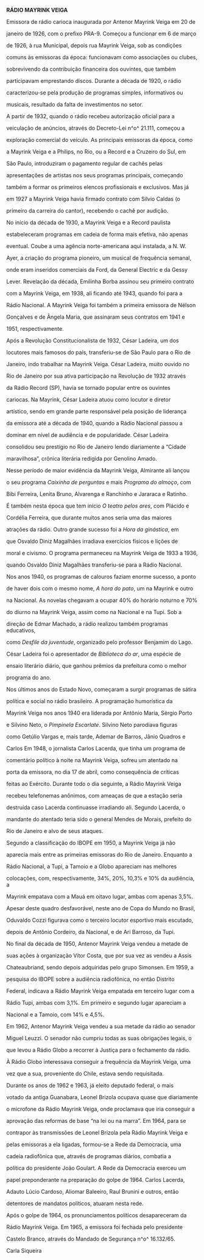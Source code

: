 **RÁDIO MAYRINK VEIGA**



Emissora de rádio carioca inaugurada por Antenor Mayrink Veiga em 20 de

janeiro de 1926, com o prefixo PRA-9. Começou a funcionar em 6 de março

de 1926, à rua Municipal, depois rua Mayrink Veiga, sob as condições

comuns às emissoras da época: funcionavam como associações ou clubes,

sobrevivendo da contribuição financeira dos ouvintes, que também

participavam emprestando discos. Durante a década de 1920, o rádio

caracterizou-se pela produção de programas simples, informativos ou

musicais, resultado da falta de investimentos no setor.



A partir de 1932, quando o rádio recebeu autorização oficial para a

veiculação de anúncios, através do Decreto-Lei n^o^ 21.111, começou a

exploração comercial do veículo. As principais emissoras da época, como

a Mayrink Veiga e a Philips, no Rio, ou a Record e a Cruzeiro do Sul, em

São Paulo, introduziram o pagamento regular de cachês pelas

apresentações de artistas nos seus programas principais, começando

também a formar os primeiros elencos profissionais e exclusivos. Mas já

em 1927 a Mayrink Veiga havia firmado contrato com Sílvio Caldas (o

primeiro da carreira do cantor), recebendo o cachê por audição.



No início da década de 1930, a Mayrink Veiga e a Record paulista

estabeleceram programas em cadeia de forma mais efetiva, não apenas

eventual. Coube a uma agência norte-americana aqui instalada, a N. W.

Ayer, a criação do programa pioneiro, um musical de frequência semanal,

onde eram inseridos comerciais da Ford, da General Electric e da Gessy

Lever. Revelação da década, Emilinha Borba assinou seu primeiro contrato

com a Mayrink Veiga, em 1938, ali ficando até 1943, quando foi para a

Rádio Nacional. A Mayrink Veiga foi também a primeira emissora de Nélson

Gonçalves e de Ângela Maria, que assinaram seus contratos em 1941 e

1951, respectivamente.



Após a Revolução Constitucionalista de 1932, César Ladeira, um dos

locutores mais famosos do país, transferiu-se de São Paulo para o Rio de

Janeiro, indo trabalhar na Mayrink Veiga. César Ladeira, muito ouvido no

Rio de Janeiro por sua ativa participação na Revolução de 1932 através

da Rádio Record (SP), havia se tornado popular entre os ouvintes

cariocas. Na Mayrink, César Ladeira atuou como locutor e diretor

artístico, sendo em grande parte responsável pela posição de liderança

da emissora até a década de 1940, quando a Rádio Nacional passou a

dominar em nível de audiência e de popularidade. César Ladeira

consolidou seu prestígio no Rio de Janeiro lendo diariamente a “Cidade

maravilhosa”, crônica literária redigida por Genolino Amado.



Nesse período de maior evidência da Mayrink Veiga, Almirante ali lançou

o seu programa *Caixinha de perguntas* e mais *Programa do almoço*, com

Bibi Ferreira, Lenita Bruno, Alvarenga e Ranchinho e Jararaca e Ratinho.

É também nesta época que tem início *O teatro pelos ares*, com Plácido e

Cordélia Ferreira, que durante muitos anos seria uma das maiores

atrações da rádio. Outro grande sucesso foi a *Hora da ginástica*, em

que Osvaldo Diniz Magalhães irradiava exercícios físicos e lições de

moral e civismo. O programa permaneceu na Mayrink Veiga de 1933 a 1936,

quando Osvaldo Diniz Magalhães transferiu-se para a Rádio Nacional.



Nos anos 1940, os programas de calouros faziam enorme sucesso, a ponto

de haver dois com o mesmo nome, *A hora do pato*, um na Mayrink e outro

na Nacional. As novelas chegavam a ocupar 40% do horário noturno e 70%

do diurno na Mayrink Veiga, assim como na Nacional e na Tupi. Sob a

direção de Edmar Machado, a rádio realizou também programas educativos,

como *Desfile da juventude*, organizado pelo professor Benjamim do Lago.

César Ladeira foi o apresentador de *Biblioteca do ar*, uma espécie de

ensaio literário diário, que ganhou prêmios da prefeitura como o melhor

programa do ano.



Nos últimos anos do Estado Novo, começaram a surgir programas de sátira

política e social no rádio brasileiro. A programação humorística da

Mayrink Veiga nos anos 1940 era liderada por Antônio Maria, Sérgio Porto

e Silvino Neto, o *Pimpinela Escarlate*. Silvino Neto parodiava figuras

como Getúlio Vargas e, mais tarde, Ademar de Barros, Jânio Quadros e

Carlos Em 1948, o jornalista Carlos Lacerda, que tinha um programa de

comentário político à noite na Mayrink Veiga, sofreu um atentado na

porta da emissora, no dia 17 de abril, como consequência de críticas

feitas ao Exército. Durante todo o dia seguinte, a Rádio Mayrink Veiga

recebeu telefonemas anônimos, com ameaças de que a estação seria

destruída caso Lacerda continuasse irradiando ali. Segundo Lacerda, o

mandante do atentado teria sido o general Mendes de Morais, prefeito do

Rio de Janeiro e alvo de seus ataques.



Segundo a classificação do IBOPE em 1950, a Mayrink Veiga já não

aparecia mais entre as primeiras emissoras do Rio de Janeiro. Enquanto a

Rádio Nacional, a Tupi, a Tamoio e a Globo apareciam nas melhores

colocações, com, respectivamente, 34%, 20%, 10,3% e 10% da audiência, a

Mayrink empatava com a Mauá em oitavo lugar, ambas com apenas 3,5%.

Apesar deste quadro desfavorável, neste ano de Copa do Mundo no Brasil,

Oduvaldo Cozzi figurava como o terceiro locutor esportivo mais escutado,

depois de Antônio Cordeiro, da Nacional, e de Ari Barroso, da Tupi.



No final da década de 1950, Antenor Mayrink Veiga vendeu a metade de

suas ações à organização Vítor Costa, que por sua vez as vendeu a Assis

Chateaubriand, sendo depois adquiridas pelo grupo Simonsen. Em 1959, a

pesquisa do IBOPE sobre a audiência radiofônica, no então Distrito

Federal, indicava a Rádio Mayrink Veiga empatada em terceiro lugar com a

Rádio Tupi, ambas com 3,1%. Em primeiro e segundo lugar apareciam a

Nacional e a Tamoio, com 14% e 4,5%.



Em 1962, Antenor Mayrink Veiga vendeu a sua metade da rádio ao senador

Miguel Leuzzi. O senador não cumpriu todas as suas obrigações legais, o

que levou a Rádio Globo a recorrer à Justiça para o fechamento da rádio.

À Rádio Globo interessava conseguir a frequência da Mayrink Veiga, uma

vez que a sua, proveniente do Chile, estava sendo requisitada.



Durante os anos de 1962 e 1963, já eleito deputado federal, o mais

votado da antiga Guanabara, Leonel Brizola ocupava quase que diariamente

o microfone da Rádio Mayrink Veiga, onde proclamava que iria conseguir a

aprovação das reformas de base “na lei ou na marra”. Em 1964, para se

contrapor às transmissões de Leonel Brizola pela Rádio Mayrink Veiga e

pelas emissoras a ela ligadas, formou-se a Rede da Democracia, uma

cadeia radiofônica que, através de programas diários, combatia a

política do presidente João Goulart. A Rede da Democracia exerceu um

papel preponderante na preparação do golpe de 1964. Carlos Lacerda,

Adauto Lúcio Cardoso, Aliomar Baleeiro, Raul Brunini e outros, então

detentores de mandatos políticos, atuaram nesta rede.



Após o golpe de 1964, os pronunciamentos políticos desapareceram da

Rádio Mayrink Veiga. Em 1965, a emissora foi fechada pelo presidente

Castelo Branco, através do Mandado de Segurança n^o^ 16.132/65.



Carla Siqueira



